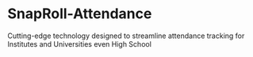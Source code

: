 # SnapRoll-Attendance
Cutting-edge technology designed to streamline attendance tracking for Institutes and Universities even High School
